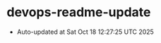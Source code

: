 # devops-readme-update
<!--START_SECTION:activity-->
- Auto-updated at Sat Oct 18 12:27:25 UTC 2025
<!--END_SECTION:activity-->

